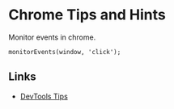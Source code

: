 # Chrome Tips and Hints

Monitor events in chrome. 

	monitorEvents(window, 'click'); 


## Links

- [DevTools Tips](http://devtoolstips.com/)
